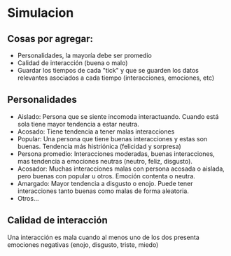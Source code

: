 # Simulacion


## Cosas por agregar:

- Personalidades, la mayoría debe ser promedio
- Calidad de interacción (buena o malo)
- Guardar los tiempos de cada "tick" y que se guarden los datos relevantes asociados a cada tiempo (interacciones, emociones, etc)


## Personalidades

- Aislado: Persona que se siente incomoda interactuando. Cuando está sola tiene mayor tendencia a estar neutra.
- Acosado: Tiene tendencia a tener malas interacciones
- Popular: Una persona que tiene buenas interacciones y estas son buenas. Tendencia más histriónica (felicidad y sorpresa)
- Persona promedio: Interacciones moderadas, buenas interacciones, mas tendencia a emociones neutras (neutro, feliz, disgusto). 
- Acosador: Muchas interacciones malas con persona acosada o aislada, pero buenas con popular u otros. Emoción contenta o neutra. 
- Amargado: Mayor tendencia a disgusto o enojo. Puede tener interacciones tanto buenas como malas de forma aleatoria.
- Otros...

## Calidad de interacción

Una interacción es mala cuando al menos uno de los dos presenta emociones negativas (enojo, disgusto, triste, miedo)
